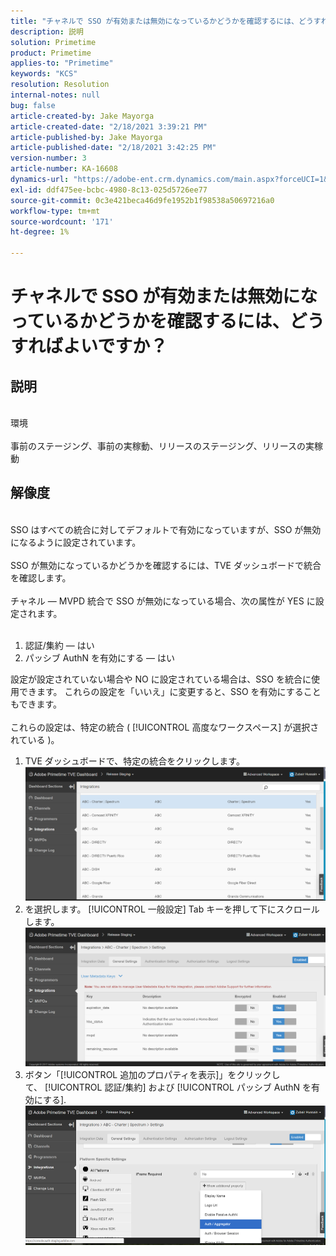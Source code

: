 ```yaml
---
title: "チャネルで SSO が有効または無効になっているかどうかを確認するには、どうすればよいですか？"
description: 説明
solution: Primetime
product: Primetime
applies-to: "Primetime"
keywords: "KCS"
resolution: Resolution
internal-notes: null
bug: false
article-created-by: Jake Mayorga
article-created-date: "2/18/2021 3:39:21 PM"
article-published-by: Jake Mayorga
article-published-date: "2/18/2021 3:42:25 PM"
version-number: 3
article-number: KA-16608
dynamics-url: "https://adobe-ent.crm.dynamics.com/main.aspx?forceUCI=1&pagetype=entityrecord&etn=knowledgearticle&id=32c6f173-ff71-eb11-a812-00224809a536"
exl-id: ddf475ee-bcbc-4980-8c13-025d5726ee77
source-git-commit: 0c3e421beca46d9fe1952b1f98538a50697216a0
workflow-type: tm+mt
source-wordcount: '171'
ht-degree: 1%

---
```


# チャネルで SSO が有効または無効になっているかどうかを確認するには、どうすればよいですか？

## 説明

<br>環境<br><br>
事前のステージング、事前の実稼動、リリースのステージング、リリースの実稼動


## 解像度

<br>SSO はすべての統合に対してデフォルトで有効になっていますが、SSO が無効になるように設定されています。<br><br>SSO が無効になっているかどうかを確認するには、TVE ダッシュボードで統合を確認します。<br><br>チャネル — MVPD 統合で SSO が無効になっている場合、次の属性が YES に設定されます。<br><br>
1. 認証/集約 — はい
2. パッシブ AuthN を有効にする — はい

設定が設定されていない場合や NO に設定されている場合は、SSO を統合に使用できます。 これらの設定を「いいえ」に変更すると、SSO を有効にすることもできます。<br><br>これらの設定は、特定の統合 ( [!UICONTROL 高度なワークスペース] が選択されている )。
1. TVE ダッシュボードで、特定の統合をクリックします。![](assets/6664dc8b-ff71-eb11-a812-00224809a536.png)
2. を選択します。 [!UICONTROL 一般設定] Tab キーを押して下にスクロールします。![](assets/ecedf1a3-ff71-eb11-a812-00224809a536.png)
3. ボタン「[!UICONTROL 追加のプロパティを表示]」をクリックして、 [!UICONTROL 認証/集約] および [!UICONTROL パッシブ AuthN を有効にする]. ![](assets/1f33e3d9-ff71-eb11-a812-00224809a536.png)
